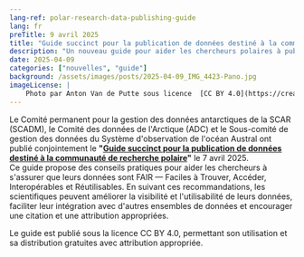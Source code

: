 ```yaml
---
lang-ref: polar-research-data-publishing-guide
lang: fr
preTitle: 9 avril 2025
title: "Guide succinct pour la publication de données destiné à la communauté de recherche polaire"
description: "Un nouveau guide pour aider les chercheurs polaires à publier leurs données selon les principes FAIR et à accroître l’impact de leurs données."
date: 2025-04-09
categories: ["nouvelles", "guide"]
background: /assets/images/posts/2025-04-09_IMG_4423-Pano.jpg
imageLicense: |
    Photo par Anton Van de Putte sous licence  [CC BY 4.0](https://creativecommons.org/licenses/by/4.0/)
---
```


Le Comité permanent pour la gestion des données antarctiques de la SCAR (SCADM), le Comité des données de l'Arctique (ADC) et le Sous-comité de gestion des données du Système d'observation de l'océan Austral ont publié conjointement le **"[Guide succinct pour la publication de données destiné à la communauté de recherche polaire](https://doi.org/10.5281/zenodo.15167021)"** le 7 avril 2025.  
Ce guide propose des conseils pratiques pour aider les chercheurs à s'assurer que leurs données sont FAIR — Faciles à Trouver, Accéder, Interopérables et Réutilisables. En suivant ces recommandations, les scientifiques peuvent améliorer la visibilité et l'utilisabilité de leurs données, faciliter leur intégration avec d'autres ensembles de données et encourager une citation et une attribution appropriées.  

Le guide est publié sous la licence CC BY 4.0, permettant son utilisation et sa distribution gratuites avec attribution appropriée.